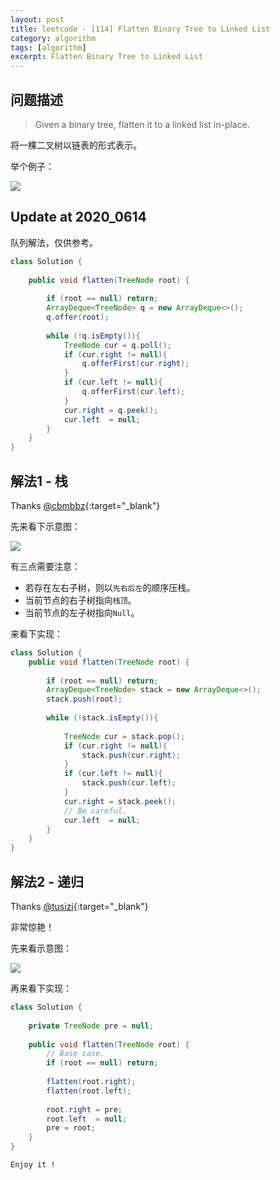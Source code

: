 ```yaml
---
layout: post
title: leetcode - [114] Flatten Binary Tree to Linked List
category: algorithm
tags: [algorithm]
excerpt: Flatten Binary Tree to Linked List
---
```


## 问题描述  

> Given a binary tree, flatten it to a linked list in-place.  

将一棵二叉树以链表的形式表示。  

举个例子：  

![](https://yyc-images.oss-cn-beijing.aliyuncs.com/leetcode_114_demo.png)  


## Update at 2020_0614  

队列解法，仅供参考。  

``` java
class Solution {
    
    public void flatten(TreeNode root) {
        
        if (root == null) return;
        ArrayDeque<TreeNode> q = new ArrayDeque<>();
        q.offer(root);
        
        while (!q.isEmpty()){
            TreeNode cur = q.poll();
            if (cur.right != null){
                q.offerFirst(cur.right);
            }
            if (cur.left != null){
                q.offerFirst(cur.left);
            }            
            cur.right = q.peek();
            cur.left  = null;
        }
    }
}
```


## 解法1 - 栈  


Thanks [@cbmbbz](https://leetcode.com/problems/flatten-binary-tree-to-linked-list/discuss/36991/Accepted-simple-Java-solution-iterative){:target="_blank"}  

先来看下示意图：  


![](https://yyc-images.oss-cn-beijing.aliyuncs.com/leetcode_114_stack.png)  


有三点需要注意：  

- 若存在左右子树，则以`先右后左`的顺序压栈。  
- 当前节点的右子树指向`栈顶`。  
- 当前节点的左子树指向`Null`。  

来看下实现：  


``` java
class Solution {
    public void flatten(TreeNode root) {
        
        if (root == null) return;
        ArrayDeque<TreeNode> stack = new ArrayDeque<>();
        stack.push(root);
        
        while (!stack.isEmpty()){
            
            TreeNode cur = stack.pop();
            if (cur.right != null){
                stack.push(cur.right);
            }
            if (cur.left != null){
                stack.push(cur.left);
            }
            cur.right = stack.peek();
            // Be careful.
            cur.left  = null;
        }
    }
}
```


## 解法2 - 递归  


Thanks [@tusizi](https://leetcode.com/problems/flatten-binary-tree-to-linked-list/discuss/36977/My-short-post-order-traversal-Java-solution-for-share){:target="_blank"}  


非常惊艳！   

先来看示意图：  

![](https://yyc-images.oss-cn-beijing.aliyuncs.com/leetcode_114_recursion.png)  

再来看下实现：  


``` java
class Solution {
    
    private TreeNode pre = null;
    
    public void flatten(TreeNode root) {
        // Base case.
        if (root == null) return;
        
        flatten(root.right);
        flatten(root.left);
        
        root.right = pre;
        root.left  = null;
        pre = root;
    }
}
```


`Enjoy it ! `